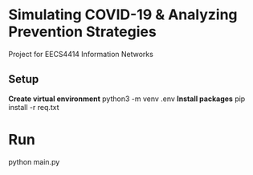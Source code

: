 # Simulating COVID-19 & Analyzing Prevention Strategies

Project for EECS4414 Information Networks

## Setup

**Create virtual environment**
python3 -m venv .env
**Install packages**
pip install -r req.txt

# Run

python main.py
